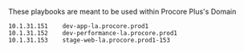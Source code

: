 These playbooks are meant to be used within Procore Plus's Domain

    10.1.31.151    dev-app-la.procore.prod1
    10.1.31.152    dev-performance-la.procore.prod1
    10.1.31.153    stage-web-la.procore.prod1-153
